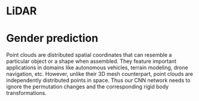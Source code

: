 # LiDAR
# Gender prediction
Point clouds are distributed spatial coordinates that can resemble a particular object or a shape when assembled. They feature important applications in domains like autonomous vehicles, terrain modeling, drone navigation, etc. However, unlike their 3D mesh counterpart, point clouds are independently distributed points in space. Thus our CNN network needs to ignore the permutation changes and the corresponding rigid body transformations.
